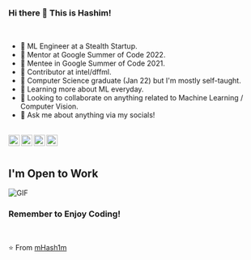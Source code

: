 ### Hi there 👋 This is Hashim!


<br />

- 💼 ML Engineer at a Stealth Startup.
- 🔭 Mentor at Google Summer of Code 2022.
- 🔭 Mentee in Google Summer of Code 2021.
- 🔭 Contributor at intel/dffml.
- 💼 Computer Science graduate (Jan 22) but I'm mostly self-taught.
- 🌱 Learning more about ML everyday.
- 👯 Looking to collaborate on anything related to Machine Learning / Computer Vision.
- 💬 Ask me about anything via my socials!

<br />

<a href="https://www.linkedin.com/in/hashim-chaudry-770203191/">
  <img align="left" alt="Hashim's LinkdeIn" width="22px" src="https://cdn.jsdelivr.net/npm/simple-icons@v3/icons/linkedin.svg" />
</a>
<a href="mailto:hashimchaudry23@gmail.com">
  <img align="left" alt="GMail" width="22px" src="https://cdn.jsdelivr.net/npm/simple-icons@3.5.0/icons/gmail.svg" />
</a>
<a href="https://twitter.com/Hashim__AI">
  <img align="left" alt="Hashim's Twitter" width="22px" src="https://cdn.jsdelivr.net/npm/simple-icons@v3/icons/twitter.svg" />
</a>
<a href="https://www.kaggle.com/hashimchaudry">
  <img align="left" alt="Kaggle" width="22px" src="https://cdn.jsdelivr.net/npm/simple-icons@3.1.0/icons/kaggle.svg" />
</a>

<br />
<br />

## I'm Open to Work
<img align="centre" alt="GIF" src="https://github.com/mHash1m/sign-language-detection/blob/main/output.gif" />

### Remember to Enjoy Coding!

<br />

⭐️ From [mHash1m](https://github.com/mHash1m)
